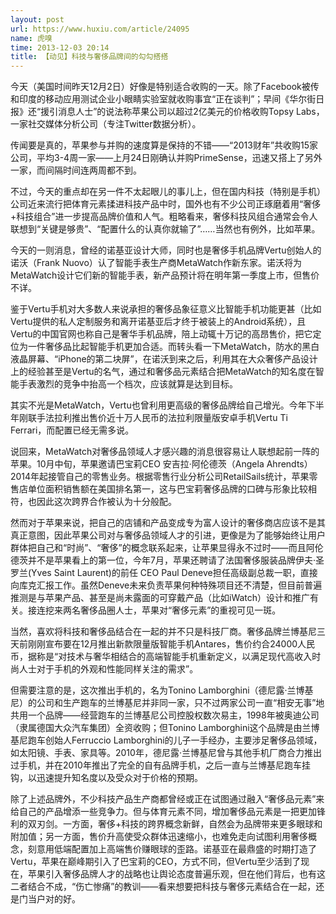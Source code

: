 ```yaml
---
layout: post
url: https://www.huxiu.com/article/24095
name: 虎嗅
time: 2013-12-03 20:14
title: 【动见】科技与奢侈品牌间的勾勾搭搭
---
```

今天（美国时间昨天12月2日）好像是特别适合收购的一天。除了Facebook被传和印度的移动应用测试企业小眼睛实验室就收购事宜“正在谈判”；早间《华尔街日报》还“援引消息人士”的说法称苹果公司以超过2亿美元的价格收购Topsy Labs，一家社交媒体分析公司（专注Twitter数据分析）。

传闻要是真的，苹果参与并购的速度算是保持的不错——“2013财年”共收购15家公司，平均3-4周一家——上月24日刚确认并购PrimeSense，迅速又搭上了另外一家，而间隔时间连两周都不到。

不过，今天的重点却在另一件不太起眼儿的事儿上，但在国内科技（特别是手机）公司近来流行把体育元素揉进科技产品中时，国外也有不少公司正琢磨着用“奢侈+科技组合”进一步提高品牌价值和人气。粗略看来，奢侈科技风组合通常会令人联想到“关键是够贵”、“配置什么的认真你就输了”……当然也有例外，比如苹果。

今天的一则消息，曾经的诺基亚设计大师，同时也是奢侈手机品牌Vertu创始人的诺沃（Frank Nuovo）认了智能手表生产商MetaWatch作新东家。诺沃将为MetaWatch设计它们新的智能手表，新产品预计将在明年第一季度上市，但售价不详。

鉴于Vertu手机对大多数人来说承担的奢侈品象征意义比智能手机功能更甚（比如Vertu提供的私人定制服务和离开诺基亚后才终于被装上的Android系统），且Vertu的中国官网也称自己是奢华手机品牌，陪上动辄十万记的高昂售价，把它定位为一件奢侈品比起智能手机更加合适。而转头看一下MetaWatch，防水的黑白液晶屏幕、“iPhone的第二块屏”，在诺沃到来之后，利用其在大众奢侈产品设计上的经验甚至是Vertu的名气，通过和奢侈品元素结合把MetaWatch的知名度在智能手表激烈的竞争中抬高一个档次，应该就算是达到目标。

其实不光是MetaWatch，Vertu也曾利用更高级的奢侈品牌给自己增光。今年下半年刚联手法拉利推出售价近十万人民币的法拉利限量版安卓手机Vertu Ti Ferrari，而配置已经无需多说。

说回来，MetaWatch对奢侈品领域人才感兴趣的消息很容易让人联想起前一阵的苹果。10月中旬，苹果邀请巴宝莉CEO 安吉拉·阿伦德茨（Angela Ahrendts）2014年起接管自己的零售业务。根据零售行业分析公司RetailSails统计，苹果零售店单位面积销售额在美国排名第一，这与巴宝莉奢侈品牌的口碑与形象比较相符，也因此这次跨界合作被认为十分般配。

然而对于苹果来说，把自己的店铺和产品变成专为富人设计的奢侈商店应该不是其真正意图，因此苹果公司对与奢侈品领域人才的引进，更像是为了能够始终让用户群体把自己和“时尚”、“奢侈”的概念联系起来，让苹果显得永不过时——而且阿伦德茨并不是苹果看上的第一位，今年7月，苹果还聘请了法国奢侈服装品牌伊夫·圣罗兰(Yves Saint Laurent)的前任 CEO Paul Deneve担任高级副总裁一职，直接向库克汇报工作。虽然Deneve未来负责苹果何种特殊项目还不清楚，但目前普遍推测是与苹果产品、甚至是尚未露面的可穿戴产品（比如iWatch）设计和推广有关。接连挖来两名奢侈品圈人士，苹果对“奢侈元素”的重视可见一斑。

当然，喜欢将科技和奢侈品结合在一起的并不只是科技厂商。奢侈品牌兰博基尼三天前刚刚宣布要在12月推出新款限量版智能手机Antares，售价约合24000人民币，据称是“对技术与奢华相结合的高端智能手机重新定义，以满足现代高收入时尚人士对于手机的外观和性能同样关注的需求”。

但需要注意的是，这次推出手机的，名为Tonino Lamborghini（德尼露·兰博基尼）的公司和生产跑车的兰博基尼并非同一家，只不过两家公司一直“相安无事”地共用一个品牌——经营跑车的兰博基尼公司控股权数次易主，1998年被奥迪公司（隶属德国大众汽车集团）全资收购；但Tonino Lamborghini这个品牌是由兰博基尼跑车创始人Ferruccio Lamborghini的儿子一手经办，主要涉足奢侈品领域，如太阳镜、手表、家具等。2010年，德尼露·兰博基尼曾与其他手机厂商合力推出过手机，并在2010年推出了完全的自有品牌手机，之后一直与兰博基尼跑车挂钩，以迅速提升知名度以及受众对于价格的预期。

除了上述品牌外，不少科技产品生产商都曾经或正在试图通过融入“奢侈品元素”来给自己的产品增添一些竞争力。但与体育元素不同，增加奢侈品元素是一把更加锋利的双刃剑。一方面，奢侈+科技的跨界概念新鲜，自然会为品牌带来更多眼球和附加值；另一方面，售价升高使受众群体迅速缩小，也难免走向试图利用奢侈概念，刻意用低端配置加上高端售价赚眼球的歪路。诺基亚在最鼎盛的时期打造了Vertu，苹果在巅峰期引入了巴宝莉的CEO，方式不同，但Vertu至少活到了现在，苹果引入奢侈品牌人才的战略也让舆论态度普遍乐观，但在他们背后，也有这二者结合不成，“伤亡惨痛”的教训——看来想要把科技与奢侈元素结合在一起，还是门当户对的好。

